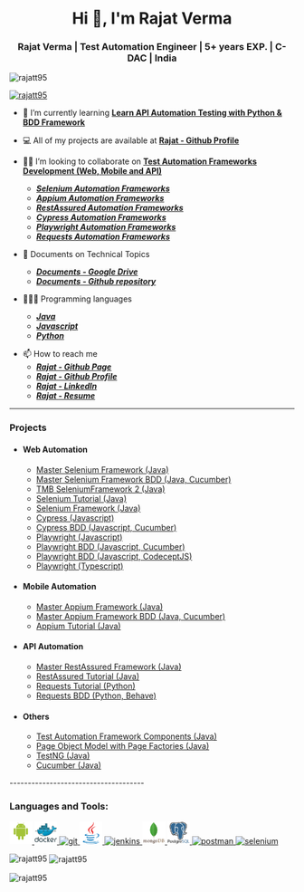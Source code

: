 <h1 align="center">Hi 👋, I'm Rajat Verma</h1>
<h3 align="center">Rajat Verma  |  Test Automation Engineer  |  5+ years EXP.  |  C-DAC |  India</h3>
								
<p align="left"> <img src="https://komarev.com/ghpvc/?username=rajatt95&label=Profile%20views&color=0e75b6&style=flat" alt="rajatt95" /> </p>

<p align="left"> <a href="https://github.com/ryo-ma/github-profile-trophy"><img src="https://github-profile-trophy.vercel.app/?username=rajatt95" alt="rajatt95" /></a> </p>

- 🌱 I’m currently learning <a href ="https://www.udemy.com/course/python-sdet-rest-api-automation/">
	<b> Learn API Automation Testing with Python & BDD Framework </b> </a>
	
- 💻 All of my projects are available at <a href="https://github.com/rajatt95"><b>Rajat - Github Profile</b></a>

- 👨‍💻 I’m looking to collaborate on <a href="https://github.com/rajatt95"><b> Test Automation Frameworks Development (Web, Mobile and API)</b></a>
	- <a href="https://github.com/stars/rajatt95/lists/selenium-automation-frameworks"> <b> <i> Selenium Automation Frameworks </i> </b> </a>
	- <a href="https://github.com/stars/rajatt95/lists/appium-automation-frameworks"> <b> <i> Appium Automation Frameworks </i> </b> </a>	
	- <a href="https://github.com/stars/rajatt95/lists/restassured-automation-framework"> <b> <i> RestAssured Automation Frameworks </i> </b> </a>
	- <a href="https://github.com/stars/rajatt95/lists/cypress-automation-frameworks"> <b> <i> Cypress Automation Frameworks </i> </b> </a>
	- <a href="https://github.com/stars/rajatt95/lists/playwright-automation-frameworks"> <b> <i> Playwright Automation Frameworks </i> </b> </a>
	- <a href="https://github.com/stars/rajatt95/lists/requests-automation-framework"> <b> <i> Requests Automation Frameworks </i> </b> </a>



- 📄 Documents on Technical Topics 
	- <a href="https://drive.google.com/drive/folders/1tne9pZjgWvfrS0l9tVHs6k1jnQHpTLoA?usp=sharing"> <b> <i> Documents - Google Drive </i> </b> </a>
	- <a href="https://github.com/rajatt95/Documents"> <b> <i> Documents - Github repository </i> </b> </a>	

- 👨🏽‍💻 Programming languages
	- <a href="https://github.com/stars/rajatt95/lists/programming-language-java"> <b> <i> Java </i> </b> </a>
	- <a href="https://github.com/stars/rajatt95/lists/programming-language-javascript"> <b> <i> Javascript </i> </b> </a>
	- <a href="https://github.com/stars/rajatt95/lists/programming-language-python"> <b> <i> Python </i> </b> </a>


<!-- - 📫 How to reach me **rajatvermaa95@gmail.com** and <a href="https://rajatt95.github.io/"> <b> Rajat Github Page</b></a>
 -->
- 📫 How to reach me 
	- <a href="https://rajatt95.github.io/"> <b> <i> Rajat - Github Page </i> </b> </a>	
	- <a href="https://github.com/rajatt95/"> <b> <i> Rajat - Github Profile </i> </b> </a>	
	- <a href="https://www.linkedin.com/in/rajat-v-3b0685128/"> <b> <i> Rajat - LinkedIn </i> </b> </a>	
	- <a href="https://drive.google.com/drive/folders/10thl_mWevemQHabVzpY_a2ie1BG13rUk?usp=sharing"> <b> <i> Rajat - Resume </i> </b> </a>	
 
<!-- 
<h3 align="left">Connect with me:</h3>
<p align="left"> <a href="https://linkedin.com/in/rajat-v-3b0685128/" target="blank"><img align="center" src="https://raw.githubusercontent.com/rahuldkjain/github-profile-readme-generator/master/src/images/icons/Social/linked-in-alt.svg" alt="rajat-v-3b0685128/" height="30" width="40" /></a></p>
 -->
<!-- <ul class="icons">
	<li><a href="https://www.linkedin.com/in/rajat-v-3b0685128/" class="icon brands fa-linkedin"><span class="label">LinkedIn</span></a></li>
	<li><a href="https://github.com/rajatt95" class="icon brands fa-github"><span class="label">GitHub</span></a></li>
	<li><a href="https://rajatt95.github.io/" class="icon brands fa-github-alt"><span class="label">GitHub Page</span></a></li>
</ul> -->
-------------------------------------
<article>
	<h3>Projects</h3>
		<ul>
			<li><h4>Web Automation</h4></li>
			<ul style="list-style-type:circle">
				<li> <a href="https://github.com/rajatt95/MasterSeleniumFramework">Master Selenium Framework (Java)</a> </li>
				<li> <a href="https://github.com/rajatt95/MasterSeleniumFramework_BDD">Master Selenium Framework BDD (Java, Cucumber)</a> </li>
				<li> <a href="https://github.com/rajatt95/TMB_SeleniumFramework2">TMB SeleniumFramework 2 (Java)</a> </li>
				<li> <a href="https://github.com/rajatt95/Final_Selenium_Tutorial">Selenium Tutorial (Java)</a> </li>
				<li> <a href="https://github.com/rajatt95/Final_Framework_Selenium_TestNG">Selenium Framework (Java)</a> </li>
				<li> <a href="https://github.com/rajatt95/Cypress_JS">Cypress (Javascript)</a> </li>
				<li> <a href="https://github.com/rajatt95/Cypress_JS_BDD">Cypress BDD (Javascript, Cucumber)</a> </li>
				<li> <a href="https://github.com/rajatt95/Playwright_JS">Playwright (Javascript)</a> </li>
				<li> <a href="https://github.com/rajatt95/Playwright_JS_BDD">Playwright BDD (Javascript, Cucumber)</a> </li>
				<li> <a href="https://github.com/rajatt95/Playwright_JS_BDD_CodeceptJS/">Playwright BDD (Javascript, CodeceptJS)</a> </li>
				<li> <a href="https://github.com/rajatt95/Playwright_TS">Playwright (Typescript)</a> </li>
			</ul>
		</ul>
		<ul>
			<li><h4>Mobile Automation</h4></li>
			<ul style="list-style-type:circle">
				<li> <a target="_blank" href="https://github.com/rajatt95/MasterAppiumFramework">Master Appium Framework (Java)</a> </li>
				<li> <a target="_blank" href="https://github.com/rajatt95/MasterAppiumFramework_BDD">Master Appium Framework BDD (Java, Cucumber)</a> </li>
				<li> <a target="_blank" href="https://github.com/rajatt95/Learn_Appium_basicsToAdvanced_RS"> Appium Tutorial (Java)</a> </li>
			</ul>	
		</ul>
		<ul>
			<li><h4>API Automation</h4></li>	
			<ul style="list-style-type:circle">
				<li> <a href="https://github.com/rajatt95/MasterRestAssuredFramework">Master RestAssured Framework (Java)</a> </li>
				<li> <a href="https://github.com/rajatt95/Final_RestAssured_Tutorial">RestAssured Tutorial (Java)</a> </li>
				<li> <a href="https://github.com/rajatt95/Python_Requests">Requests Tutorial (Python) </a> </li>
				<li> <a href="https://github.com/rajatt95/PythonRequests_BDD">Requests BDD (Python, Behave)</a> </li>
			</ul>	
		</ul>
		<ul>
			<li><h4>Others</h4></li>
			<ul style="list-style-type:circle">
				<li> <a href="https://github.com/rajatt95/Final_Automation_Framework_Components_Tutorial">Test Automation Framework Components (Java)</a> </li>
				<li> <a href="https://github.com/rajatt95/Final_PageObjectModel_And_PageFactories_Tutorial">Page Object Model with Page Factories (Java)</a> </li>
				<li> <a href="https://github.com/rajatt95/Final_TestNG_Tutorial">TestNG (Java)</a> </li>
				<li> <a href="https://github.com/rajatt95/Final_Cucumber_Tutorial">Cucumber (Java)</a> </li>									</ul>
		</ul>
</article>
-------------------------------------

<h3 align="left">Languages and Tools:</h3>
<p align="left"> <a href="https://developer.android.com" target="_blank" rel="noreferrer"> <img src="https://raw.githubusercontent.com/devicons/devicon/master/icons/android/android-original-wordmark.svg" alt="android" width="40" height="40"/> </a> <a href="https://www.docker.com/" target="_blank" rel="noreferrer"> <img src="https://raw.githubusercontent.com/devicons/devicon/master/icons/docker/docker-original-wordmark.svg" alt="docker" width="40" height="40"/> </a> <a href="https://git-scm.com/" target="_blank" rel="noreferrer"> <img src="https://www.vectorlogo.zone/logos/git-scm/git-scm-icon.svg" alt="git" width="40" height="40"/> </a> <a href="https://www.java.com" target="_blank" rel="noreferrer"> <img src="https://raw.githubusercontent.com/devicons/devicon/master/icons/java/java-original.svg" alt="java" width="40" height="40"/> </a> <a href="https://www.jenkins.io" target="_blank" rel="noreferrer"> <img src="https://www.vectorlogo.zone/logos/jenkins/jenkins-icon.svg" alt="jenkins" width="40" height="40"/> </a> <a href="https://www.mongodb.com/" target="_blank" rel="noreferrer"> <img src="https://raw.githubusercontent.com/devicons/devicon/master/icons/mongodb/mongodb-original-wordmark.svg" alt="mongodb" width="40" height="40"/> </a> <a href="https://www.postgresql.org" target="_blank" rel="noreferrer"> <img src="https://raw.githubusercontent.com/devicons/devicon/master/icons/postgresql/postgresql-original-wordmark.svg" alt="postgresql" width="40" height="40"/> </a> <a href="https://postman.com" target="_blank" rel="noreferrer"> <img src="https://www.vectorlogo.zone/logos/getpostman/getpostman-icon.svg" alt="postman" width="40" height="40"/> </a> <a href="https://www.selenium.dev" target="_blank" rel="noreferrer"> <img src="https://raw.githubusercontent.com/detain/svg-logos/780f25886640cef088af994181646db2f6b1a3f8/svg/selenium-logo.svg" alt="selenium" width="40" height="40"/> </a> </p>

<p><img align="left" src="https://github-readme-stats.vercel.app/api/top-langs?username=rajatt95&show_icons=true&locale=en&layout=compact" alt="rajatt95" /></p>

<p>&nbsp;<img align="center" src="https://github-readme-stats.vercel.app/api?username=rajatt95&show_icons=true&locale=en" alt="rajatt95" /></p>

<p><img align="center" src="https://github-readme-streak-stats.herokuapp.com/?user=rajatt95&" alt="rajatt95" /></p>
